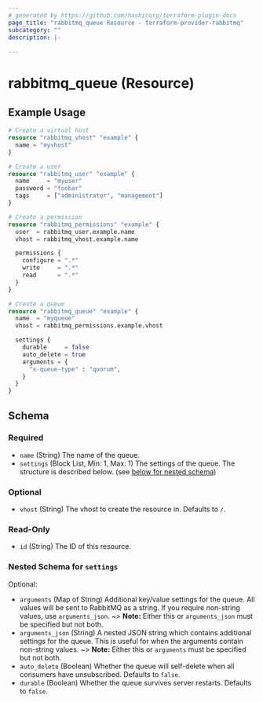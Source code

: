 ```yaml
---
# generated by https://github.com/hashicorp/terraform-plugin-docs
page_title: "rabbitmq_queue Resource - terraform-provider-rabbitmq"
subcategory: ""
description: |-
  
---
```


# rabbitmq_queue (Resource)



## Example Usage

```terraform
# Create a virtual host
resource "rabbitmq_vhost" "example" {
  name = "myvhost"
}

# Create a user
resource "rabbitmq_user" "example" {
  name     = "myuser"
  password = "foobar"
  tags     = ["administrator", "management"]
}

# Create a permission
resource "rabbitmq_permissions" "example" {
  user  = rabbitmq_user.example.name
  vhost = rabbitmq_vhost.example.name

  permissions {
    configure = ".*"
    write     = ".*"
    read      = ".*"
  }
}

# Create a queue
resource "rabbitmq_queue" "example" {
  name  = "myqueue"
  vhost = rabbitmq_permissions.example.vhost

  settings {
    durable     = false
    auto_delete = true
    arguments = {
      "x-queue-type" : "quorum",
    }
  }
}
```

<!-- schema generated by tfplugindocs -->
## Schema

### Required

- `name` (String) The name of the queue.
- `settings` (Block List, Min: 1, Max: 1) The settings of the queue. The structure is described below. (see [below for nested schema](#nestedblock--settings))

### Optional

- `vhost` (String) The vhost to create the resource in. Defaults to `/`.

### Read-Only

- `id` (String) The ID of this resource.

<a id="nestedblock--settings"></a>
### Nested Schema for `settings`

Optional:

- `arguments` (Map of String) Additional key/value settings for the queue. All values will be sent to RabbitMQ as a string. If you require non-string values, use `arguments_json`.
~> **Note:** Either this or `arguments_json` must be specified but not both.
- `arguments_json` (String) A nested JSON string which contains additional settings for the queue. This is useful for when the arguments contain non-string values.
~> **Note:** Either this or `arguments` must be specified but not both.
- `auto_delete` (Boolean) Whether the queue will self-delete when all consumers have unsubscribed. Defaults to `false`.
- `durable` (Boolean) Whether the queue survives server restarts. Defaults to `false`.
